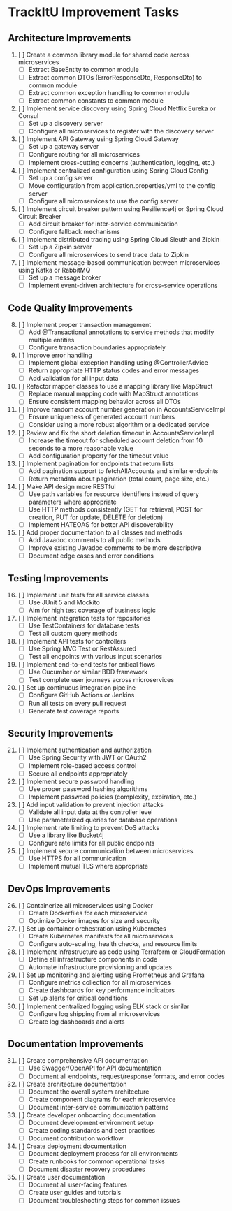 # TrackItU Improvement Tasks

## Architecture Improvements

1. [ ] Create a common library module for shared code across microservices
   - [ ] Extract BaseEntity to common module
   - [ ] Extract common DTOs (ErrorResponseDto, ResponseDto) to common module
   - [ ] Extract common exception handling to common module
   - [ ] Extract common constants to common module

2. [ ] Implement service discovery using Spring Cloud Netflix Eureka or Consul
   - [ ] Set up a discovery server
   - [ ] Configure all microservices to register with the discovery server

3. [ ] Implement API Gateway using Spring Cloud Gateway
   - [ ] Set up a gateway server
   - [ ] Configure routing for all microservices
   - [ ] Implement cross-cutting concerns (authentication, logging, etc.)

4. [ ] Implement centralized configuration using Spring Cloud Config
   - [ ] Set up a config server
   - [ ] Move configuration from application.properties/yml to the config server
   - [ ] Configure all microservices to use the config server

5. [ ] Implement circuit breaker pattern using Resilience4j or Spring Cloud Circuit Breaker
   - [ ] Add circuit breaker for inter-service communication
   - [ ] Configure fallback mechanisms

6. [ ] Implement distributed tracing using Spring Cloud Sleuth and Zipkin
   - [ ] Set up a Zipkin server
   - [ ] Configure all microservices to send trace data to Zipkin

7. [ ] Implement message-based communication between microservices using Kafka or RabbitMQ
   - [ ] Set up a message broker
   - [ ] Implement event-driven architecture for cross-service operations

## Code Quality Improvements

8. [ ] Implement proper transaction management
   - [ ] Add @Transactional annotations to service methods that modify multiple entities
   - [ ] Configure transaction boundaries appropriately

9. [ ] Improve error handling
   - [ ] Implement global exception handling using @ControllerAdvice
   - [ ] Return appropriate HTTP status codes and error messages
   - [ ] Add validation for all input data

10. [ ] Refactor mapper classes to use a mapping library like MapStruct
    - [ ] Replace manual mapping code with MapStruct annotations
    - [ ] Ensure consistent mapping behavior across all DTOs

11. [ ] Improve random account number generation in AccountsServiceImpl
    - [ ] Ensure uniqueness of generated account numbers
    - [ ] Consider using a more robust algorithm or a dedicated service

12. [ ] Review and fix the short deletion timeout in AccountsServiceImpl
    - [ ] Increase the timeout for scheduled account deletion from 10 seconds to a more reasonable value
    - [ ] Add configuration property for the timeout value

13. [ ] Implement pagination for endpoints that return lists
    - [ ] Add pagination support to fetchAllAccounts and similar endpoints
    - [ ] Return metadata about pagination (total count, page size, etc.)

14. [ ] Make API design more RESTful
    - [ ] Use path variables for resource identifiers instead of query parameters where appropriate
    - [ ] Use HTTP methods consistently (GET for retrieval, POST for creation, PUT for update, DELETE for deletion)
    - [ ] Implement HATEOAS for better API discoverability

15. [ ] Add proper documentation to all classes and methods
    - [ ] Add Javadoc comments to all public methods
    - [ ] Improve existing Javadoc comments to be more descriptive
    - [ ] Document edge cases and error conditions

## Testing Improvements

16. [ ] Implement unit tests for all service classes
    - [ ] Use JUnit 5 and Mockito
    - [ ] Aim for high test coverage of business logic

17. [ ] Implement integration tests for repositories
    - [ ] Use TestContainers for database tests
    - [ ] Test all custom query methods

18. [ ] Implement API tests for controllers
    - [ ] Use Spring MVC Test or RestAssured
    - [ ] Test all endpoints with various input scenarios

19. [ ] Implement end-to-end tests for critical flows
    - [ ] Use Cucumber or similar BDD framework
    - [ ] Test complete user journeys across microservices

20. [ ] Set up continuous integration pipeline
    - [ ] Configure GitHub Actions or Jenkins
    - [ ] Run all tests on every pull request
    - [ ] Generate test coverage reports

## Security Improvements

21. [ ] Implement authentication and authorization
    - [ ] Use Spring Security with JWT or OAuth2
    - [ ] Implement role-based access control
    - [ ] Secure all endpoints appropriately

22. [ ] Implement secure password handling
    - [ ] Use proper password hashing algorithms
    - [ ] Implement password policies (complexity, expiration, etc.)

23. [ ] Add input validation to prevent injection attacks
    - [ ] Validate all input data at the controller level
    - [ ] Use parameterized queries for database operations

24. [ ] Implement rate limiting to prevent DoS attacks
    - [ ] Use a library like Bucket4j
    - [ ] Configure rate limits for all public endpoints

25. [ ] Implement secure communication between microservices
    - [ ] Use HTTPS for all communication
    - [ ] Implement mutual TLS where appropriate

## DevOps Improvements

26. [ ] Containerize all microservices using Docker
    - [ ] Create Dockerfiles for each microservice
    - [ ] Optimize Docker images for size and security

27. [ ] Set up container orchestration using Kubernetes
    - [ ] Create Kubernetes manifests for all microservices
    - [ ] Configure auto-scaling, health checks, and resource limits

28. [ ] Implement infrastructure as code using Terraform or CloudFormation
    - [ ] Define all infrastructure components in code
    - [ ] Automate infrastructure provisioning and updates

29. [ ] Set up monitoring and alerting using Prometheus and Grafana
    - [ ] Configure metrics collection for all microservices
    - [ ] Create dashboards for key performance indicators
    - [ ] Set up alerts for critical conditions

30. [ ] Implement centralized logging using ELK stack or similar
    - [ ] Configure log shipping from all microservices
    - [ ] Create log dashboards and alerts

## Documentation Improvements

31. [ ] Create comprehensive API documentation
    - [ ] Use Swagger/OpenAPI for API documentation
    - [ ] Document all endpoints, request/response formats, and error codes

32. [ ] Create architecture documentation
    - [ ] Document the overall system architecture
    - [ ] Create component diagrams for each microservice
    - [ ] Document inter-service communication patterns

33. [ ] Create developer onboarding documentation
    - [ ] Document development environment setup
    - [ ] Create coding standards and best practices
    - [ ] Document contribution workflow

34. [ ] Create deployment documentation
    - [ ] Document deployment process for all environments
    - [ ] Create runbooks for common operational tasks
    - [ ] Document disaster recovery procedures

35. [ ] Create user documentation
    - [ ] Document all user-facing features
    - [ ] Create user guides and tutorials
    - [ ] Document troubleshooting steps for common issues